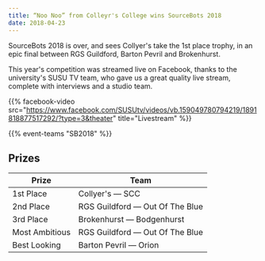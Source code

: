 ```yaml
---
title: “Noo Noo” from Colleyr's College wins SourceBots 2018
date: 2018-04-23
---
```


SourceBots 2018 is over, and sees Collyer's take the 1st place trophy, in an epic final between RGS Guildford, Barton Pevril and Brokenhurst.

This year's competition was streamed live on Facebook, thanks to the
university's SUSU TV team, who gave us a great quality live stream, complete
with interviews and a studio team.

{{% facebook-video src="https://www.facebook.com/SUSUtv/videos/vb.159049780794219/1891818877517292/?type=3&theater" title="Livestream" %}}

{{% event-teams "SB2018" %}}

## Prizes

| Prize          | Team                            |
| -------------- | ------------------------------- |
| 1st Place      | Collyer's — SCC                 |
| 2nd Place      | RGS Guildford — Out Of The Blue |
| 3rd Place      | Brokenhurst — Bodgenhurst       |
| Most Ambitious | RGS Guildford — Out Of The Blue |
| Best Looking   | Barton Pevril — Orion           |
